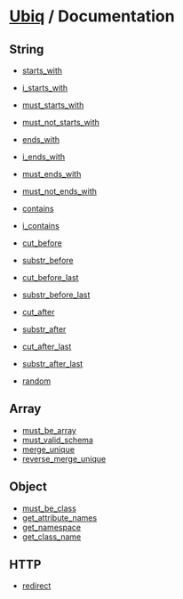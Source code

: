 [Ubiq](https://github.com/Pixel418/Ubiq#ubiq) / Documentation
======


String
-------- 

* [starts_with](./string/starts_with.md#readme)
* [i_starts_with](./string/i_starts_with.md#readme)
* [must_starts_with](./string/must_starts_with.md#readme)
* [must_not_starts_with](./string/must_not_starts_with.md#readme)


* [ends_with](./string/ends_with.md#readme)
* [i_ends_with](./string/i_ends_with.md#readme)
* [must_ends_with](./string/must_ends_with.md#readme)
* [must_not_ends_with](./string/must_not_ends_with.md#readme)


* [contains](./string/contains.md#readme)
* [i_contains](./string/i_contains.md#readme)


* [cut_before](./string/cut_before.md#readme)
* [substr_before](./string/substr_before.md#readme)
* [cut_before_last](./string/cut_before_last.md#readme)
* [substr_before_last](./string/substr_before_last.md#readme)
* [cut_after](./string/cut_after.md#readme)
* [substr_after](./string/substr_after.md#readme)
* [cut_after_last](./string/cut_after_last.md#readme)
* [substr_after_last](./string/substr_after_last.md#readme)


* [random](./string/random.md#readme)



Array
-------- 

* [must_be_array](./array/must_be_array.md#readme)
* [must_valid_schema](./array/must_valid_schema.md#readme)
* [merge_unique](./array/merge_unique.md#readme)
* [reverse_merge_unique](./array/merge_unique.md#readme)



Object
-------- 

* [must_be_class](./object/must_be_class.md#readme)
* [get_attribute_names](./object/get_attribute_names.md#readme)
* [get_namespace](./object/get_namespace.md#readme)
* [get_class_name](./object/get_class_name.md#readme)



HTTP
-------- 

* [redirect](./object/redirect.md#readme)